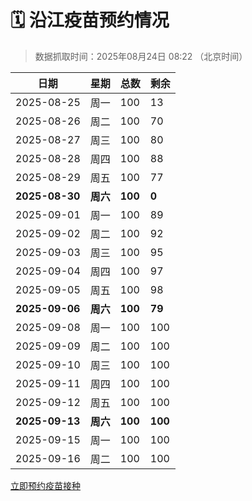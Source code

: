 # 🗓️ 沿江疫苗预约情况

> 数据抓取时间：2025年08月24日 08:22 （北京时间）

| 日期 | 星期 | 总数 | 剩余 |
|------|------|------|------|
| 2025-08-25 | 周一 | 100 | 13 |
| 2025-08-26 | 周二 | 100 | 70 |
| 2025-08-27 | 周三 | 100 | 80 |
| 2025-08-28 | 周四 | 100 | 88 |
| 2025-08-29 | 周五 | 100 | 77 |
| **2025-08-30** | **周六** | **100** | **0** |
| 2025-09-01 | 周一 | 100 | 89 |
| 2025-09-02 | 周二 | 100 | 92 |
| 2025-09-03 | 周三 | 100 | 95 |
| 2025-09-04 | 周四 | 100 | 97 |
| 2025-09-05 | 周五 | 100 | 98 |
| **2025-09-06** | **周六** | **100** | **79** |
| 2025-09-08 | 周一 | 100 | 100 |
| 2025-09-09 | 周二 | 100 | 100 |
| 2025-09-10 | 周三 | 100 | 100 |
| 2025-09-11 | 周四 | 100 | 100 |
| 2025-09-12 | 周五 | 100 | 100 |
| **2025-09-13** | **周六** | **100** | **100** |
| 2025-09-15 | 周一 | 100 | 100 |
| 2025-09-16 | 周二 | 100 | 100 |


<div class="button-container">
<a class="btn" href="http://yfzweb.ishequ.net/#/login" target="_blank">立即预约疫苗接种</a>
</div>
